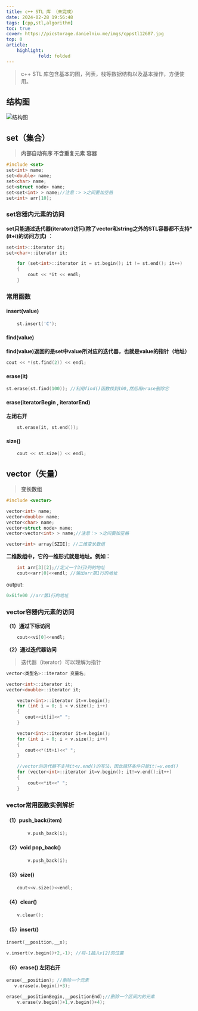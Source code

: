```yaml
---
title: c++ STL 库 （未完成）
date: 2024-02-28 19:56:48
tags: [cpp,stl,algorithm]
toc: true
cover: https://picstorage.danielniu.me/imgs/cppstl12687.jpg
top: 0
article:
    highlight:
            fold: folded
---
```


> c++ STL 库包含基本的图，列表，栈等数据结构以及基本操作，方便使用。

<!-- more -->

## 结构图

![结构图](https://picstorage.danielniu.me/imgs/2.png)

## set（集合）

> **内部自动有序 不含重复元素** **容器**

```cpp
#include <set>
set<int> name;
set<double> name;
set<char> name;
set<struct node> name;
set<set<int> > name;//注意：> >之间要加空格
set<int> arr[10];
```

### set容器内元素的访问

**set只能通过迭代器(iterator)访问(除了vector和string之外的STL容器都不支持\*(it+i)的访问方式)** ：

```cpp
set<int>::iterator it;
set<char>::iterator it;
```

```cpp
    for (set<int>::iterator it = st.begin(); it != st.end(); it++)
    {
        cout << *it << endl;
    }
```

### 常用函数

#### insert(value)

```cpp
    st.insert('C');
```

#### find(value)

**find(value)返回的是set中value所对应的迭代器，也就是value的指针（地址）**

```cpp
cout << *(st.find(2)) << endl;
```

#### **erase(it)**

```cpp
st.erase(st.find(100)); //利用find()函数找到100,然后用erase删除它
```

#### **erase(iteratorBegin , iteratorEnd)**

**左闭右开**

```cpp
    st.erase(it, st.end());
```

#### size()

```cpp
    cout << st.size() << endl;
```

## vector（矢量）

> **变长数组**

```cpp
#include <vector>

vector<int> name;
vector<double> name;
vector<char> name;
vector<struct node> name;
vector<vector<int> > name;//注意：> >之间要加空格

vector<int> array[SZIE]; //二维变长数组
```

**二维数组中，它的一维形式就是地址。例如：**

```cpp
    int arr[3][2];//定义一个3行2列的地址
    cout<<arr[0]<<endl; //输出arr第1行的地址
```

output:

```cpp
0x61fe00 //arr第1行的地址
```

### vector容器内元素的访问

**（1）通过下标访问**

```cpp
    cout<<vi[0]<<endl;
```

**（2）通过迭代器访问**

> 迭代器（iterator）可以理解为指针

```cpp
vector<类型名>::iterator 变量名;

vector<int>::iterator it;
vector<double>::iterator it;

    vector<int>::iterator it=v.begin();
    for (int i = 0; i < v.size(); i++)
    {
       cout<<it[i]<<" ";
    }

    vector<int>::iterator it=v.begin();
    for (int i = 0; i < v.size(); i++)
    {
       cout<<*(it+i)<<" ";
    }

    //vector的迭代器不支持it<v.end()的写法，因此循环条件只能it!=v.end()
    for (vector<int>::iterator it=v.begin(); it!=v.end();it++)
    {
        cout<<*it<<" ";
    }


```

### vector常用函数实例解析

#### **（1）push_back(item)**

```cpp
        v.push_back(i);
```

#### **（2）void pop_back()**

```cpp
        v.push_back(i);
```

#### **（3）size()**

```cpp
    cout<<v.size()<<endl;
```

#### **（4）clear()**

```cpp
    v.clear();
```

#### **（5）insert()**

```cpp
insert(__position,__x);

v.insert(v.begin()+2,-1); //将-1插入v[2]的位置
```

#### **（6）erase()    左闭右开**

```cpp
erase(__position); //删除一个元素
   v.erase(v.begin()+3);

erase(__positionBegin,__positionEnd);//删除一个区间内的元素
    v.erase(v.begin()+1,v.begin()+4);
```
